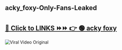 
 ## acky_foxy-Only-Fans-Leaked

# <h2><a href="https://clipsfans.com/acky_foxy&ref=git">🔗 Click to LINKS ⏩⏩ 👉 🟢 acky foxy </a></h2>

<a href="https://clipsfans.com/acky_foxy&ref=git" rel="nofollow" data-target="animated-image.originalLink"><img src="https://i.ibb.co.com/xMMVF88/686577567.gif" alt="Viral Video Original" style="max-width: 100%; display: inline-block;" data-target="animated-image.originalImage"></a>
